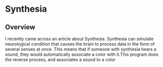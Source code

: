 # Synthesia


## Overview
I recently came across an article about Synthesia.
Synthesia can simulate neurological condition that causes the brain to process data in the form of several senses at once.
This means that if someone with synthesia hears a sound, they would automatically associate a color with it.This program does the reverse process, and associates a sound to a color
